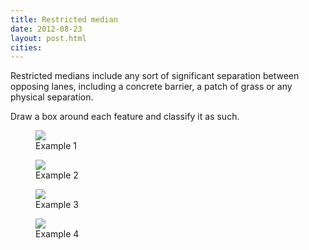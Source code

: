 ```yaml
---
title: Restricted median
date: 2012-08-23
layout: post.html
cities:
---
```

Restricted medians include any sort of significant separation between opposing lanes, including a concrete barrier, a patch of grass or any physical separation.

Draw a box around each feature and classify it as such.

<div class="gallery">
    <figure >
        <a class="modal-btn"><img src="/ml-road-safety-labeling/assets/graphics/images/restricted_3.jpg"></a>
        <figcaption> Example 1</figcaption>
    </figure> 
    <figure >
        <a class="modal-btn"><img src="/ml-road-safety-labeling/assets/graphics/images/restricted_6.jpg"></a>
        <figcaption> Example 2</figcaption>
    </figure> 
    <figure >
        <a class="modal-btn"><img src="/ml-road-safety-labeling/assets/graphics/images/restricted_5.jpg"></a>
        <figcaption> Example 3</figcaption>
    </figure>
    <figure >
        <a class="modal-btn"><img src="/ml-road-safety-labeling/assets/graphics/images/restricted_1.jpg"></a>
        <figcaption> Example 4</figcaption>
    </figure>
</div>